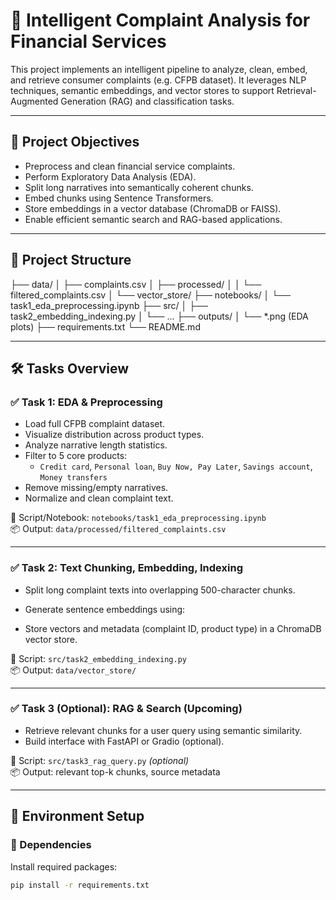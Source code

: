 # 🧠 Intelligent Complaint Analysis for Financial Services

This project implements an intelligent pipeline to analyze, clean, embed, and retrieve consumer complaints (e.g. CFPB dataset). It leverages NLP techniques, semantic embeddings, and vector stores to support Retrieval-Augmented Generation (RAG) and classification tasks.

---

## 🚀 Project Objectives

- Preprocess and clean financial service complaints.
- Perform Exploratory Data Analysis (EDA).
- Split long narratives into semantically coherent chunks.
- Embed chunks using Sentence Transformers.
- Store embeddings in a vector database (ChromaDB or FAISS).
- Enable efficient semantic search and RAG-based applications.

---

## 📁 Project Structure

├── data/
│ ├── complaints.csv
│ ├── processed/
│ │ └── filtered_complaints.csv
│ └── vector_store/
├── notebooks/
│ └── task1_eda_preprocessing.ipynb
├── src/
│ ├── task2_embedding_indexing.py
│ └── ...
├── outputs/
│ └── *.png (EDA plots)
├── requirements.txt
└── README.md


---

## 🛠️ Tasks Overview

### ✅ Task 1: EDA & Preprocessing
- Load full CFPB complaint dataset.
- Visualize distribution across product types.
- Analyze narrative length statistics.
- Filter to 5 core products:
  - `Credit card`, `Personal loan`, `Buy Now, Pay Later`, `Savings account`, `Money transfers`
- Remove missing/empty narratives.
- Normalize and clean complaint text.

📄 Script/Notebook: `notebooks/task1_eda_preprocessing.ipynb`  
📦 Output: `data/processed/filtered_complaints.csv`

---

### ✅ Task 2: Text Chunking, Embedding, Indexing
- Split long complaint texts into overlapping 500-character chunks.
- Generate sentence embeddings using:

- Store vectors and metadata (complaint ID, product type) in a ChromaDB vector store.

📄 Script: `src/task2_embedding_indexing.py`  
📦 Output: `data/vector_store/`

---

### ✅ Task 3 (Optional): RAG & Search (Upcoming)
- Retrieve relevant chunks for a user query using semantic similarity.
- Build interface with FastAPI or Gradio (optional).

📄 Script: `src/task3_rag_query.py` *(optional)*  
📦 Output: relevant top-k chunks, source metadata

---

## 🧪 Environment Setup

### 🧰 Dependencies

Install required packages:
```bash
pip install -r requirements.txt
